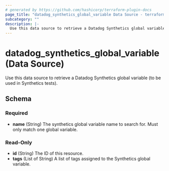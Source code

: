 ```yaml
---
# generated by https://github.com/hashicorp/terraform-plugin-docs
page_title: "datadog_synthetics_global_variable Data Source - terraform-provider-datadog"
subcategory: ""
description: |-
  Use this data source to retrieve a Datadog Synthetics global variable (to be used in Synthetics tests).
---
```


# datadog_synthetics_global_variable (Data Source)

Use this data source to retrieve a Datadog Synthetics global variable (to be used in Synthetics tests).



<!-- schema generated by tfplugindocs -->
## Schema

### Required

- **name** (String) The synthetics global variable name to search for. Must only match one global variable.

### Read-Only

- **id** (String) The ID of this resource.
- **tags** (List of String) A list of tags assigned to the Synthetics global variable.


